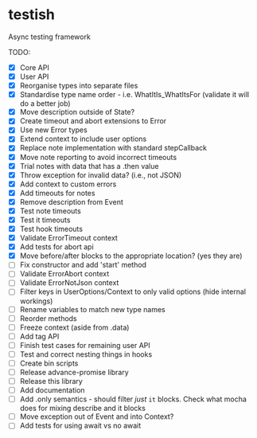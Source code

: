 # testish
Async testing framework

TODO:
- [x] Core API
- [x] User API
- [x] Reorganise types into separate files
- [x] Standardise type name order - i.e. WhatItIs_WhatItsFor (validate it will do a better job)
- [x] Move description outside of State?
- [x] Create timeout and abort extensions to Error
- [x] Use new Error types
- [x] Extend context to include user options
- [x] Replace note implementation with standard stepCallback
- [x] Move note reporting to avoid incorrect timeouts
- [x] Trial notes with data that has a .then value
- [x] Throw exception for invalid data? (i.e., not JSON)
- [x] Add context to custom errors
- [x] Add timeouts for notes
- [x] Remove description from Event
- [x] Test note timeouts
- [x] Test it timeouts
- [x] Test hook timeouts
- [x] Validate ErrorTimeout context
- [x] Add tests for abort api
- [x] Move before/after blocks to the appropriate location? (yes they are)
- [ ] Fix constructor and add 'start' method
- [ ] Validate ErrorAbort context
- [ ] Validate ErrorNotJson context
- [ ] Filter keys in UserOptions/Context to only valid options (hide internal workings)
- [ ] Rename variables to match new type names
- [ ] Reorder methods
- [ ] Freeze context (aside from .data)
- [ ] Add tag API
- [ ] Finish test cases for remaining user API
- [ ] Test and correct nesting things in hooks
- [ ] Create bin scripts
- [ ] Release advance-promise library
- [ ] Release this library
- [ ] Add documentation
- [ ] Add .only semantics - should filter _just_ `it` blocks. Check what mocha does for mixing describe and it blocks
- [ ] Move exception out of Event and into Context?
- [ ] Add tests for using await vs no await